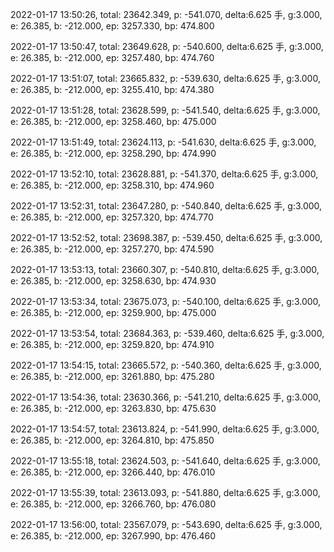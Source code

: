 2022-01-17 13:50:26, total: 23642.349, p: -541.070, delta:6.625 手, g:3.000, e: 26.385, b: -212.000, ep: 3257.330, bp: 474.800

2022-01-17 13:50:47, total: 23649.628, p: -540.600, delta:6.625 手, g:3.000, e: 26.385, b: -212.000, ep: 3257.480, bp: 474.760

2022-01-17 13:51:07, total: 23665.832, p: -539.630, delta:6.625 手, g:3.000, e: 26.385, b: -212.000, ep: 3255.410, bp: 474.380

2022-01-17 13:51:28, total: 23628.599, p: -541.540, delta:6.625 手, g:3.000, e: 26.385, b: -212.000, ep: 3258.460, bp: 475.000

2022-01-17 13:51:49, total: 23624.113, p: -541.630, delta:6.625 手, g:3.000, e: 26.385, b: -212.000, ep: 3258.290, bp: 474.990

2022-01-17 13:52:10, total: 23628.881, p: -541.370, delta:6.625 手, g:3.000, e: 26.385, b: -212.000, ep: 3258.310, bp: 474.960

2022-01-17 13:52:31, total: 23647.280, p: -540.840, delta:6.625 手, g:3.000, e: 26.385, b: -212.000, ep: 3257.320, bp: 474.770

2022-01-17 13:52:52, total: 23698.387, p: -539.450, delta:6.625 手, g:3.000, e: 26.385, b: -212.000, ep: 3257.270, bp: 474.590

2022-01-17 13:53:13, total: 23660.307, p: -540.810, delta:6.625 手, g:3.000, e: 26.385, b: -212.000, ep: 3258.630, bp: 474.930

2022-01-17 13:53:34, total: 23675.073, p: -540.100, delta:6.625 手, g:3.000, e: 26.385, b: -212.000, ep: 3259.900, bp: 475.000

2022-01-17 13:53:54, total: 23684.363, p: -539.460, delta:6.625 手, g:3.000, e: 26.385, b: -212.000, ep: 3259.820, bp: 474.910

2022-01-17 13:54:15, total: 23665.572, p: -540.360, delta:6.625 手, g:3.000, e: 26.385, b: -212.000, ep: 3261.880, bp: 475.280

2022-01-17 13:54:36, total: 23630.366, p: -541.210, delta:6.625 手, g:3.000, e: 26.385, b: -212.000, ep: 3263.830, bp: 475.630

2022-01-17 13:54:57, total: 23613.824, p: -541.990, delta:6.625 手, g:3.000, e: 26.385, b: -212.000, ep: 3264.810, bp: 475.850

2022-01-17 13:55:18, total: 23624.503, p: -541.640, delta:6.625 手, g:3.000, e: 26.385, b: -212.000, ep: 3266.440, bp: 476.010

2022-01-17 13:55:39, total: 23613.093, p: -541.880, delta:6.625 手, g:3.000, e: 26.385, b: -212.000, ep: 3266.760, bp: 476.080

2022-01-17 13:56:00, total: 23567.079, p: -543.690, delta:6.625 手, g:3.000, e: 26.385, b: -212.000, ep: 3267.990, bp: 476.460